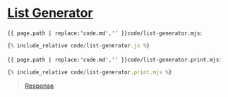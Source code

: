 # [List Generator](code.zip)

`{{ page.path | replace:'code.md','' }}code/list-generator.mjs`:

```js
{% include_relative code/list-generator.js %}
```

`{{ page.path | replace:'code.md','' }}code/list-generator.print.mjs`:

```js
{% include_relative code/list-generator.print.mjs %}
```

> [Response](response/list-generator.js)
